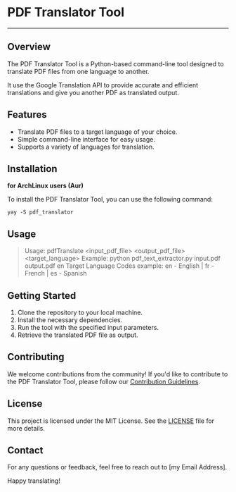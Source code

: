 # PDF Translator Tool

------



## Overview

The PDF Translator Tool is a Python-based command-line tool designed to translate PDF files from one language to another. 

It use the Google Translation API to provide accurate and efficient translations and give you another PDF as translated output.

## Features

- Translate PDF files to a target language of your choice.
- Simple command-line interface for easy usage.
- Supports a variety of languages for translation.

## Installation

**for ArchLinux users (Aur)**

To install the PDF Translator Tool, you can use the following command:

`yay -S pdf_translator`

## Usage

> Usage: pdfTranslate <input_pdf_file> <output_pdf_file> <target_language> Example: python pdf_text_extractor.py input.pdf output.pdf en Target Language Codes example: en - English | fr - French | es - Spanish

## Getting Started

1. Clone the repository to your local machine.
2. Install the necessary dependencies.
3. Run the tool with the specified input parameters.
4. Retrieve the translated PDF file as output.

## Contributing

We welcome contributions from the community! If you'd like to contribute to the PDF Translator Tool, please follow our [Contribution Guidelines](CONTRIBUTING.md).

## License

This project is licensed under the MIT License. See the [LICENSE](LICENSE) file for more details.

## Contact

For any questions or feedback, feel free to reach out to [my Email Address].

Happy translating!
